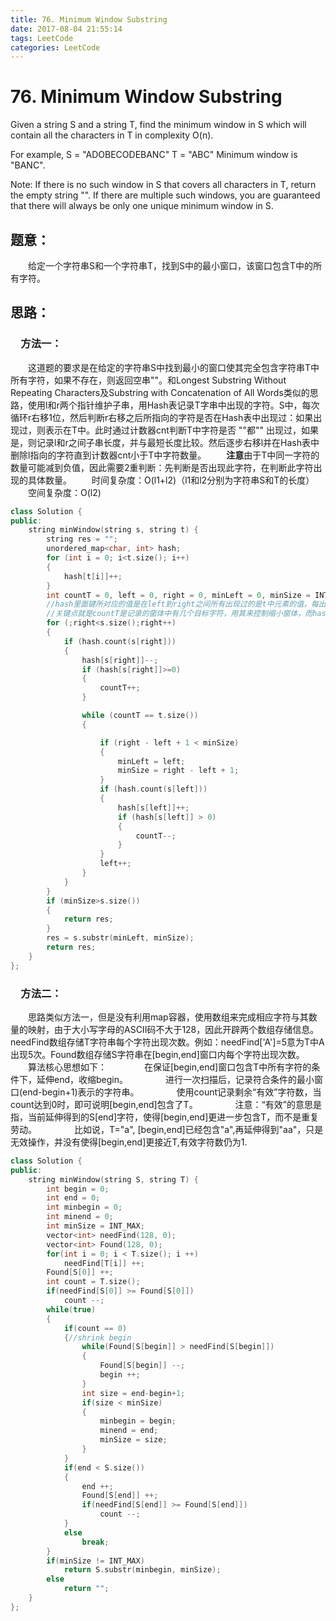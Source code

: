 ```yaml
---
title: 76. Minimum Window Substring
date: 2017-08-04 21:55:14
tags: LeetCode
categories: LeetCode
---
```


# 76. Minimum Window Substring 

Given a string S and a string T, find the minimum window in S which will contain all the characters in T in complexity O(n).

For example,
S = "ADOBECODEBANC"
T = "ABC"
Minimum window is "BANC".

Note:
If there is no such window in S that covers all characters in T, return the empty string "".
If there are multiple such windows, you are guaranteed that there will always be only one unique minimum window in S.
<!--more-->

## 题意：

　　给定一个字符串S和一个字符串T，找到S中的最小窗口，该窗口包含T中的所有字符。

## 思路：

### 　方法一：

　　这道题的要求是在给定的字符串S中找到最小的窗口使其完全包含字符串T中所有字符，如果不存在，则返回空串""。和Longest Substring Without Repeating Characters及Substring with Concatenation of All Words类似的思路，使用l和r两个指针维护子串，用Hash表记录T字串中出现的字符。S中，每次循环r右移1位，然后判断r右移之后所指向的字符是否在Hash表中出现过：如果出现过，则表示在T中。此时通过计数器cnt判断T中字符是否  ""都""  出现过，如果是，则记录l和r之间子串长度，并与最短长度比较。然后逐步右移l并在Hash表中删除l指向的字符直到计数器cnt小于T中字符数量。
　　**注意**由于T中同一字符的数量可能减到负值，因此需要2重判断：先判断是否出现此字符，在判断此字符出现的具体数量。
　　时间复杂度：O(l1+l2)（l1和l2分别为字符串S和T的长度）
　　空间复杂度：O(l2)

```c++
class Solution {
public:
	string minWindow(string s, string t) {
		string res = "";
		unordered_map<char, int> hash;
		for (int i = 0; i<t.size(); i++)
		{
			hash[t[i]]++;
		}
		int countT = 0, left = 0, right = 0, minLeft = 0, minSize = INT_MAX;
		//hash里面键所对应的值是在left到right之间所有出现过的是t中元素的值，每出现一个对应的值减一，可能出现负值是因为left到right之间包好的t中元素个数多余t中要匹配的个数，所以当left向右移动（countT--的时候），只有值刚好等于0的时候count记录的才是t中元素个数。
		//关键点就是countT是记录的窗体中有几个目标字符，用其来控制缩小窗体，而hash中值得总数是窗体中所有目标值得个数。
		for (;right<s.size();right++)
		{
			if (hash.count(s[right]))
			{
				hash[s[right]]--;
				if (hash[s[right]]>=0)
				{
					countT++;
				}

				while (countT == t.size())
				{

					if (right - left + 1 < minSize)
					{
						minLeft = left;
						minSize = right - left + 1;
					}
					if (hash.count(s[left]))
					{
						hash[s[left]]++;
						if (hash[s[left]] > 0)
						{
							countT--;	
						}
					}
					left++;
				}
			}
		}
		if (minSize>s.size())
		{
			return res;
		}
		res = s.substr(minLeft, minSize);
		return res;
	}
};
```

### 　方法二：

　　思路类似方法一，但是没有利用map容器，使用数组来完成相应字符与其数量的映射，由于大小写字母的ASCII码不大于128，因此开辟两个数组存储信息。needFind数组存储T字符串每个字符出现次数。例如：needFind['A']=5意为T中A出现5次。Found数组存储S字符串在[begin,end]窗口内每个字符出现次数。
　　算法核心思想如下：
　　　　在保证[begin,end]窗口包含T中所有字符的条件下，延伸end，收缩begin。
　　　　进行一次扫描后，记录符合条件的最小窗口(end-begin+1)表示的字符串。
　　　　使用count记录剩余“有效”字符数，当count达到0时，即可说明[begin,end]包含了T。
　　　　注意：“有效”的意思是指，当前延伸得到的S[end]字符，使得[begin,end]更进一步包含T，而不是重复劳动。
　　　　比如说，T="a", [begin,end]已经包含"a",再延伸得到"aa"，只是无效操作，并没有使得[begin,end]更接近T,有效字符数仍为1.

```c++
class Solution {
public:
    string minWindow(string S, string T) {
        int begin = 0;
        int end = 0;
        int minbegin = 0;
        int minend = 0;
        int minSize = INT_MAX;
        vector<int> needFind(128, 0);
        vector<int> Found(128, 0);
        for(int i = 0; i < T.size(); i ++)
            needFind[T[i]] ++;
        Found[S[0]] ++;
        int count = T.size();
        if(needFind[S[0]] >= Found[S[0]])
            count --;
        while(true)
        {
            if(count == 0)
            {//shrink begin
                while(Found[S[begin]] > needFind[S[begin]])
                {
                    Found[S[begin]] --;
                    begin ++;
                }
                int size = end-begin+1;
                if(size < minSize)
                {
                    minbegin = begin;
                    minend = end;
                    minSize = size;
                }
            }
            if(end < S.size())
            {
                end ++;
                Found[S[end]] ++;
                if(needFind[S[end]] >= Found[S[end]])
                    count --;
            }
            else
                break;
        }
        if(minSize != INT_MAX)
            return S.substr(minbegin, minSize);
        else
            return "";
    }
};
```


